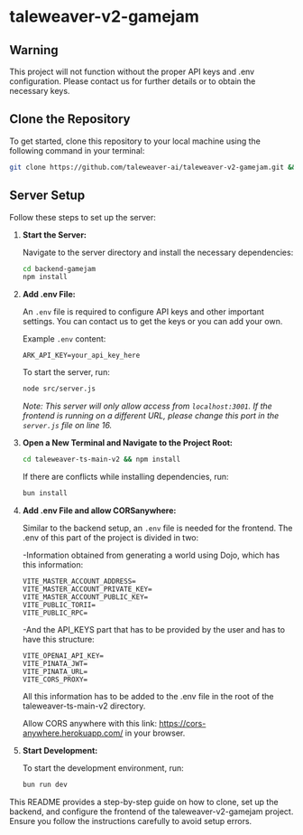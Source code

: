 # taleweaver-v2-gamejam

## Warning
This project will not function without the proper API keys and .env configuration. Please contact us for further details or to obtain the necessary keys.

## Clone the Repository

To get started, clone this repository to your local machine using the following command in your terminal:

```bash
git clone https://github.com/taleweaver-ai/taleweaver-v2-gamejam.git && cd taleweaver-v2-gamejam
```

## Server Setup

Follow these steps to set up the server:

1. **Start the Server:**

   Navigate to the server directory and install the necessary dependencies:

   ```bash
   cd backend-gamejam
   npm install
   ```

2. **Add .env File:**

   An `.env` file is required to configure API keys and other important settings. You can contact us to get the keys or you can add your own.

   Example `.env` content:

   ```
   ARK_API_KEY=your_api_key_here
   ```

   To start the server, run:

   ```bash
   node src/server.js
   ```

   *Note: This server will only allow access from `localhost:3001`. If the frontend is running on a different URL, please change this port in the `server.js` file on line 16.*

3. **Open a New Terminal and Navigate to the Project Root:**

   ```bash
   cd taleweaver-ts-main-v2 && npm install
   ```

   If there are conflicts while installing dependencies, run:

   ```bash
   bun install
   ```

4. **Add .env File and allow CORSanywhere:**

   Similar to the backend setup, an `.env` file is needed for the frontend. The .env of this part of the project is divided in two:

      -Information obtained from generating a world using Dojo, which has this information:
      
   ``` 
   VITE_MASTER_ACCOUNT_ADDRESS=
   VITE_MASTER_ACCOUNT_PRIVATE_KEY=
   VITE_MASTER_ACCOUNT_PUBLIC_KEY=
   VITE_PUBLIC_TORII=
   VITE_PUBLIC_RPC=
   ```
   
      -And the API_KEYS part that has to be provided by the user and has to have this structure:
   ```
   VITE_OPENAI_API_KEY=
   VITE_PINATA_JWT=
   VITE_PINATA_URL=
   VITE_CORS_PROXY=
   ```

   All this information has to be added to the .env file in the root of the taleweaver-ts-main-v2 directory.
   
   Allow CORS anywhere with this link: https://cors-anywhere.herokuapp.com/ in your browser.

6. **Start Development:**

   To start the development environment, run:

   ```bash
   bun run dev
   ```

This README provides a step-by-step guide on how to clone, set up the backend, and configure the frontend of the taleweaver-v2-gamejam project. Ensure you follow the instructions carefully to avoid setup errors.

